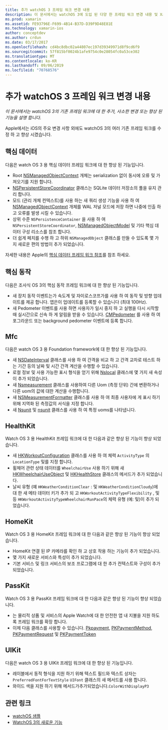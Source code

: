 ```yaml
---
title: 추가 watchOS 3 프레임 워크 변경 내용
description: 이 문서에서는 watchOS 3에 도입 된 다양 한 프레임 워크 변경 내용 및 Xamarin에서 작업 하는 방법을 설명 합니다. 핵심 데이터, 핵심 동작, 파운데이션, HealthKit, HomeKit, PassKit 및 UIKit에 대해 설명 합니다.
ms.prod: xamarin
ms.assetid: FE93796E-F699-4B14-B37D-D39F9D48E81E
ms.technology: xamarin-ios
author: conceptdev
ms.author: crdun
ms.date: 03/17/2017
ms.openlocfilehash: cd4bc8dbc02a44807ec197d39349971d8f9cd6f9
ms.sourcegitcommit: 57f815bf0024b1afe9754c0e28054fc0a53ce302
ms.translationtype: MT
ms.contentlocale: ko-KR
ms.lasthandoff: 09/06/2019
ms.locfileid: "70768576"
---
```

# <a name="additional-watchos-3-frameworks-changes"></a>추가 watchOS 3 프레임 워크 변경 내용

_이 문서에서는 watchOS 3의 기존 프레임 워크에 대 한 추가, 사소한 변경 또는 향상 된 기능을 설명 합니다._

Apple에서는 iOS의 주요 변경 사항 외에도 watchOS 3의 여러 기존 프레임 워크를 수정 하 고 향상 시켰습니다.

## <a name="core-data"></a>핵심 데이터

다음은 watch OS 3 용 핵심 데이터 프레임 워크에 대 한 향상 된 기능입니다.

- Root [NSManagedObjectContext](https://developer.apple.com/reference/coredata/nsmanagedobjectcontext) 개체는 serialization 없이 동시에 오류 및 가져오기를 지원 합니다.
- [NSPersistentStoreCoordinator](https://developer.apple.com/reference/coredata/nspersistentstorecoordinator) 클래스는 SQLite 데이터 저장소의 풀을 유지 관리 합니다.
- 모드 (관리 개체 컨텍스트)를 사용 하는 새 쿼리 생성 기능을 사용 하 여 [NSManagedObjectContext](https://developer.apple.com/reference/coredata/nsmanagedobjectcontext) 개체를 WAL 저널 모드에 저장 하면 나중에 인출 하 고 오류를 발생 시킬 수 있습니다.
- 상위 수준 `NSPersistenceContainer` 을 사용 하 여 `NSPersistentStoreCoordinator`, [NSManagedObjectModel](https://developer.apple.com/reference/coredata/nsmanagedobjectmodel) 및 기타 핵심 데이터 구성 리소스를 참조 합니다.
- 더 쉽게 페치를 수행 하 고 하위 `NSManagedObject` 클래스를 만들 수 있도록 몇 가지 새로운 편의 방법이 추가 되었습니다.

자세한 내용은 Apple의 [핵심 데이터 프레임 워크 참조](https://developer.apple.com/reference/coredata)를 참조 하세요.

## <a name="core-motion"></a>핵심 동작

다음은 조사식 OS 3의 핵심 동작 프레임 워크에 대 한 향상 된 기능입니다.

- 새 장치 동작 이벤트는가 속도계 및 자이로스코프가를 사용 하 여 동작 및 방향 업데이트를 제공 합니다. 앱은이 업데이트를 등록할 수 있습니다 (최대 100Hz).
- 새 Pedometer 이벤트를 사용 하면 사용자가 일시 중지 하 고 실행을 다시 시작할 때 실시간으로 신속 하 게 알림을 받을 수 있습니다. [CMPedometer](https://developer.apple.com/reference/coremotion/cmpedometer) 를 사용 하 여 포그라운드 또는 background pedometer 이벤트에 등록 합니다.

## <a name="foundation"></a>Mfc

다음은 watch OS 3 용 Foundation framework에 대 한 향상 된 기능입니다.

- 새 [NSDateInterval](https://developer.apple.com/reference/foundation/nsdateinterval) 클래스를 사용 하 여 간격을 비교 하 고 간격 교차로 테스트 하는 기간 등의 날짜 및 시간 간격 계산을 수행할 수 있습니다.
- 로컬 정보 및 사용 가능한 표시 형식을 얻기 위해 [Nslocal](https://developer.apple.com/reference/foundation/nslocale) 클래스에 몇 가지 새 속성이 추가 되었습니다.
- 새 [Nsmeasurement](https://developer.apple.com/reference/foundation/nsmeasurement) 클래스를 사용하여 다른 Uom (측정 단위) 간에 변환하거나 다른 uom의 값에 대한 계산을 수행합니다.
- 새 [NSMeasurementFormatter](https://developer.apple.com/reference/foundation/nsmeasurementformatter) 클래스를 사용 하 여 최종 사용자에 게 표시 하기 위해 지역화 된 측정값의 서식을 지정 합니다.
- 새 [Nsunit](https://developer.apple.com/reference/foundation/nsunit) 및 [nsunit](https://developer.apple.com/reference/foundation/nsdimension) 클래스를 사용 하 여 특정 uoms를 나타냅니다.

## <a name="healthkit"></a>HealthKit

Watch OS 3 용 HealthKit 프레임 워크에 대 한 다음과 같은 향상 된 기능이 향상 되었습니다.

- 새 [HKWorkoutConfiguration](https://developer.apple.com/reference/healthkit/hkworkoutconfiguration) 클래스를 사용 하 여 체력 `ActivityType` 의 `LocationType` 및를 지정 합니다.
- 휠체어 관련 상태 데이터를 `WheelchairUse` 사용 하기 위해 새 [HKWheelchairUseObject](https://developer.apple.com/reference/healthkit/hkwheelchairuseobject) 및 [HKHealthStore](https://developer.apple.com/reference/healthkit/hkhealthstore) 클래스의 메서드가 추가 되었습니다.
- 날씨 유형 (예 `HKWeatherConditionClear` : 및 `HKWeatherConditionCloudy`)에 대 한 새 메타 데이터 키가 추가 되 고 `HKWorkoutActivityTypeFlexibility` , 및 등 `HKWorkoutActivityTypeWheelchairRunPace`의 체력 유형 (예: 및)이 추가 되었습니다.

## <a name="homekit"></a>HomeKit

Watch OS 3 용 HomeKit 프레임 워크에 대 한 다음과 같은 향상 된 기능이 향상 되었습니다.

- HomeKit 연결 된 IP 카메라를 확인 하 고 상호 작용 하는 기능이 추가 되었습니다.
- 몇 가지 새로운 서비스와 특성이 추가 되었습니다.
- 기본 서비스 및 링크 서비스의 보조 프로그램에 대 한 추가 컨텍스트와 구성이 추가 되었습니다.

## <a name="passkit"></a>PassKit

Watch OS 3 용 PassKit 프레임 워크에 대 한 다음과 같은 향상 된 기능이 향상 되었습니다.

- 는 물리적 상품 및 서비스의 Apple Watch에 대 한 안전한 앱 내 지불을 지원 하도록 프레임 워크를 확장 합니다.
- 이제 다음 클래스를 사용할 수 있습니다. [Pkpayment](https://developer.apple.com/reference/passkit/pkpayment), [PKPaymentMethod](https://developer.apple.com/reference/passkit/pkpaymentmethod), [PKPaymentRequest](https://developer.apple.com/reference/passkit/pkpaymentrequest) 및 [PKPaymentToken](https://developer.apple.com/reference/passkit/pkpaymenttoken)

## <a name="uikit"></a>UIKit

다음은 watch OS 3 용 UIKit 프레임 워크에 대 한 향상 된 기능입니다.

- 레이블에서 동적 형식을 지원 하기 위해 텍스트 필드와 텍스트 상자는 `PreferredFontForTextStyle` `UIFont` 클래스의 새 메서드를 사용 합니다.
- 와이드 색을 지원 하기 위해 메서드가추가되었습니다.`ColorWithDisplayP3`

## <a name="related-links"></a>관련 링크

- [watchOS 샘플](https://docs.microsoft.com/samples/browse/?products=xamarin&term=Xamarin.iOS%20watchos)
- [WatchOS 3의 새로운 기능](https://developer.apple.com/library/prerelease/content/releasenotes/General/WhatsNewInwatchOS/Articles/watchOS3.html#//apple_ref/doc/uid/TP40017085-SW1)
